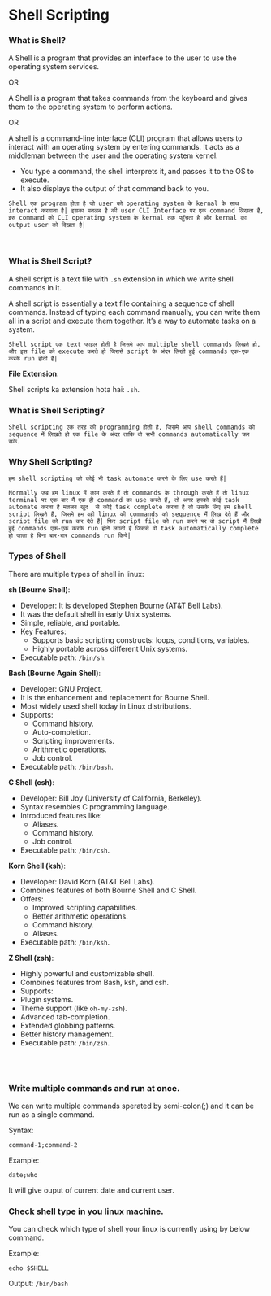 # Shell Scripting

### What is Shell?

A Shell is a program that provides an interface to the user to use the operating system services.

OR

A Shell is a program that takes commands from the keyboard and gives them to the operating system to perform actions.

OR

A shell is a command-line interface (CLI) program that allows users to interact with an operating system by entering commands. It acts as a middleman between the user and the operating system kernel.
- You type a command, the shell interprets it, and passes it to the OS to execute.
- It also displays the output of that command back to you.

```Shell एक program होता है जो user को operating system के kernal के साथ interact करवाता है| इसका मतलब है की user CLI Interface पर एक command लिखता है, इस command को CLI operating system के kernal तक पहुँचता है और kernal का output user को दिखता है|```

<br>

### What is Shell Script?

A shell script is a text file with ```.sh``` extension in which we write shell commands in it.

A shell script is essentially a text file containing a sequence of shell commands. Instead of typing each command manually, you can write them all in a script and execute them together. It’s a way to automate tasks on a system.

```Shell script एक text फाइल होती है जिसमे आप multiple shell commands लिखते हो, और इस file को execute करते हो जिससे script के अंदर लिखी हुई commands एक-एक करके run होती है|```

**File Extension**:

Shell scripts ka extension hota hai: ```.sh```. 


### What is Shell Scripting?

```Shell scripting एक तरह की programming होती है, जिसमे आप shell commands को sequence में लिखते हो एक file के अंदर ताकि वो सभी commands automatically चल सकें.```


### Why Shell Scripting?

```हम shell scripting को कोई भी task automate करने के लिए use करते हैं|```

```Normally जब हम linux मैं काम करते हैं तो commands के through करते हैं तो linux terminal पर एक बार मैं एक ही command का use करते हैं, तो अगर हमको कोई task automate करना है मतलब खुद  से कोई task complete करना है तो उसके लिए हम shell script लिखते हैं, जिसमे हम वही linux की commands को sequence मैं लिख देते हैं और script file को run कर देते हैं| फिर script file को run करने पर वो script मैं लिखी हुई commands एक-एक करके run होने लगती हैं जिससे वो task automatically complete हो जाता है बिना बार-बार commands run किये|```


### Types of Shell

There are multiple types of shell in linux:

**sh (Bourne Shell)**:
- Developer: It is developed Stephen Bourne (AT&T Bell Labs).
- It was the default shell in early Unix systems.
- Simple, reliable, and portable.
- Key Features:
  - Supports basic scripting constructs: loops, conditions, variables.
  - Highly portable across different Unix systems.
- Executable path: ```/bin/sh```.
 
**Bash (Bourne Again Shell)**:
- Developer: GNU Project.
- It is the enhancement and replacement for Bourne Shell.
- Most widely used shell today in Linux distributions.
- Supports:
  - Command history.
  - Auto-completion.
  - Scripting improvements.
  - Arithmetic operations.
  - Job control.
- Executable path: ```/bin/bash```.

**C Shell (csh)**:
- Developer: Bill Joy (University of California, Berkeley).
- Syntax resembles C programming language.
- Introduced features like:
  - Aliases.
  - Command history.
  - Job control.
- Executable path: ```/bin/csh```.

**Korn Shell (ksh)**:
- Developer: David Korn (AT&T Bell Labs).
- Combines features of both Bourne Shell and C Shell.
- Offers:
  - Improved scripting capabilities.
  - Better arithmetic operations.
  - Command history.
  - Aliases.
 - Executable path: ```/bin/ksh```.

**Z Shell (zsh)**:
-  Highly powerful and customizable shell.
-  Combines features from Bash, ksh, and csh.
-  Supports:
  - Plugin systems.
  - Theme support (like ```oh-my-zsh```).
  - Advanced tab-completion.
  - Extended globbing patterns.
  - Better history management.
- Executable path: ```/bin/zsh```.

<br>
<br>

### Write multiple commands and run at once.

We can write multiple commands sperated by semi-colon(;) and it can be run as a single command.

Syntax:
```
command-1;command-2
```

Example:
```
date;who
```

It will give ouput of current date and current user.

### Check shell type in you linux machine.

You can check which type of shell your linux is currently using by below command.

Example:
```
echo $SHELL
```

Output: ```/bin/bash```

